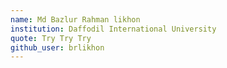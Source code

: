 ```yaml
---
name: Md Bazlur Rahman likhon
institution: Daffodil International University
quote: Try Try Try
github_user: brlikhon
---
```

